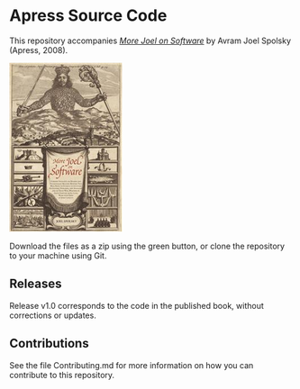 # Apress Source Code

This repository accompanies [*More Joel on Software*](http://www.apress.com/9781430209874) by Avram Joel Spolsky (Apress, 2008).

![Cover image](9781430209874.jpg)

Download the files as a zip using the green button, or clone the repository to your machine using Git.

## Releases

Release v1.0 corresponds to the code in the published book, without corrections or updates.

## Contributions

See the file Contributing.md for more information on how you can contribute to this repository.
